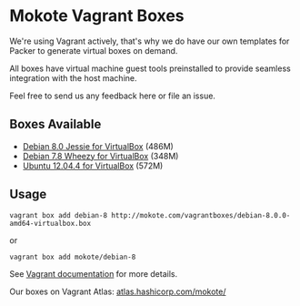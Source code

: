 Mokote Vagrant Boxes
====================

We're using Vagrant actively, that's why we do have our own templates for Packer to generate virtual boxes on demand.

All boxes have virtual machine guest tools preinstalled to provide seamless integration with the host machine.

Feel free to send us any feedback here or file an issue.


Boxes Available
---------------

* [Debian 8.0 Jessie for VirtualBox](https://mokote.com/vagrantboxes/debian-8.0.0-amd64-virtualbox.box) (486M)
* [Debian 7.8 Wheezy for VirtualBox](https://mokote.com/vagrantboxes/debian-7.8.0-amd64-virtualbox.box) (348M)
* [Ubuntu 12.04.4 for VirtualBox](https://mokote.com/vagrantboxes/ubuntu-12.04.4-amd64-virtualbox.box) (572M)


Usage
-----

    vagrant box add debian-8 http://mokote.com/vagrantboxes/debian-8.0.0-amd64-virtualbox.box

or

    vagrant box add mokote/debian-8


See [Vagrant documentation](http://docs.vagrantup.com/v2/boxes.html) for more details.


Our boxes on Vagrant Atlas: [atlas.hashicorp.com/mokote/](https://atlas.hashicorp.com/mokote/)

